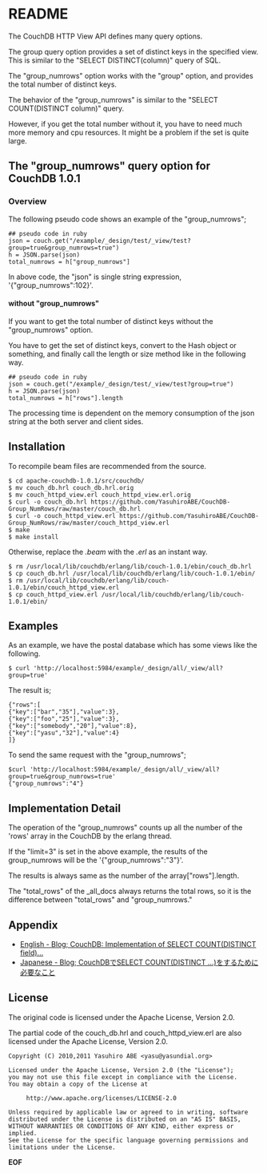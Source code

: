 <!-- -*- mode: markdown ; coding: utf-8 -*- -->

README
======
The CouchDB HTTP View API defines many query options.

The group query option provides a set of distinct keys in the  specified view.
This is similar to the "SELECT DISTINCT(column)" query of SQL.

The "group\_numrows" option works with the "group" option, and provides the total number of distinct keys.

The behavior of the "group\_numrows" is similar to the "SELECT COUNT(DISTINCT column)" query.

However, if you get the total number without it, you have to need much more memory and cpu resources.
It might be a problem if the set is quite large.

The "group_numrows" query option for CouchDB 1.0.1
--------------------------------------------------

### Overview

The following pseudo code shows an example of the "group\_numrows";

    ## pseudo code in ruby
    json = couch.get("/example/_design/test/_view/test?group=true&group_numrows=true")
    h = JSON.parse(json)
    total_numrows = h["group_numrows"]

In above code, the "json" is single string expression, '{"group\_numrows":102}'.

#### without "group\_numrows"
If you want to get the total number of distinct keys without the "group\_numrows" option.

You have to get the set of distinct keys, convert to the Hash object or something, and finally call the length or size method like in the following way.

    ## pseudo code in ruby
    json = couch.get("/example/_design/test/_view/test?group=true")
    h = JSON.parse(json)
    total_numrows = h["rows"].length

The processing time is dependent on the memory consumption of the json string at the both server and client sides.

Installation
------------
To recompile beam files are recommended from the source.

    $ cd apache-couchdb-1.0.1/src/couchdb/
    $ mv couch_db.hrl couch_db.hrl.orig
    $ mv couch_httpd_view.erl couch_httpd_view.erl.orig
    $ curl -o couch_db.hrl https://github.com/YasuhiroABE/CouchDB-Group_NumRows/raw/master/couch_db.hrl
    $ curl -o couch_httpd_view.erl https://github.com/YasuhiroABE/CouchDB-Group_NumRows/raw/master/couch_httpd_view.erl
    $ make
    $ make install

Otherwise, replace the *.beam* with the *.erl* as an instant way.

    $ rm /usr/local/lib/couchdb/erlang/lib/couch-1.0.1/ebin/couch_db.hrl
    $ cp couch_db.hrl /usr/local/lib/couchdb/erlang/lib/couch-1.0.1/ebin/
    $ rm /usr/local/lib/couchdb/erlang/lib/couch-1.0.1/ebin/couch_httpd_view.erl
    $ cp couch_httpd_view.erl /usr/local/lib/couchdb/erlang/lib/couch-1.0.1/ebin/

Examples
--------
As an example, we have the postal database which has some views like the following.

    $ curl 'http://localhost:5984/example/_design/all/_view/all?group=true'

The result is;

    {"rows":[
    {"key":["bar","35"],"value":3},
    {"key":["foo","25"],"value":3},
    {"key":["somebody","20"],"value":8},
    {"key":["yasu","32"],"value":4}
    ]}

To send the same request with the "group\_numrows";

    $curl 'http://localhost:5984/example/_design/all/_view/all?group=true&group_numrows=true'
    {"group_numrows":"4"}

Implementation Detail
---------------------
The operation of the "group\_numrows" counts up all the number of the 'rows' array in the CouchDB by the erlang thread.

If the "limit=3" is set in the above example, the results of the group\_numrows will be the '{"group\_numrows":"3"}'.

The results is always same as the number of the array["rows"].length.

The "total\_rows" of the \_all\_docs always returns the total rows, so it is the difference between "total\_rows" and "group\_numrows."

Appendix
--------

* [English - Blog; CouchDB: Implementation of SELECT COUNT(DISTINCT field)...](http://yasu-2.blogspot.com/2010/12/couchdb-implementation-of-select.html "CouchDB: Implementation of SELECT COUNT(DISTINCT field)")
* [Japanese - Blog; CouchDBでSELECT COUNT(DISTINCT ...)をするために必要なこと](http://yasu-2.blogspot.com/2010/12/couchdbselect-countdistinct.html "CouchDBでSELECT COUNT(DISTINCT ...)をするために必要なこと")

License
-------
The original code is licensed under the Apache License, Version 2.0.

The partial code of the couch\_db.hrl and couch\_httpd\_view.erl are also licensed under the Apache License, Version 2.0.

    Copyright (C) 2010,2011 Yasuhiro ABE <yasu@yasundial.org>

    Licensed under the Apache License, Version 2.0 (the "License");
    you may not use this file except in compliance with the License.
    You may obtain a copy of the License at
    
         http://www.apache.org/licenses/LICENSE-2.0
    
    Unless required by applicable law or agreed to in writing, software
    distributed under the License is distributed on an "AS IS" BASIS,
    WITHOUT WARRANTIES OR CONDITIONS OF ANY KIND, either express or implied.
    See the License for the specific language governing permissions and
    limitations under the License.

__EOF__

